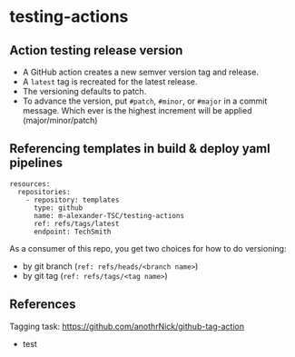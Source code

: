 # testing-actions

## Action testing release version
- A GitHub action creates a new semver version tag and release.  
- A `latest` tag is recreated for the latest release.
- The versioning defaults to patch.  
- To advance the version, put `#patch`, `#minor`, or `#major` in a commit message.  Which ever is the highest increment will be applied (major/minor/patch)
 
## Referencing templates in build & deploy yaml pipelines
```
resources:
  repositories:
    - repository: templates
      type: github
      name: m-alexander-TSC/testing-actions
      ref: refs/tags/latest
      endpoint: TechSmith
```
As a consumer of this repo, you get two choices for how to do versioning:
- by git branch (`ref: refs/heads/<branch name>`)
- by git tag (`ref: refs/tags/<tag name>`)

## References
Tagging task: https://github.com/anothrNick/github-tag-action

- test
